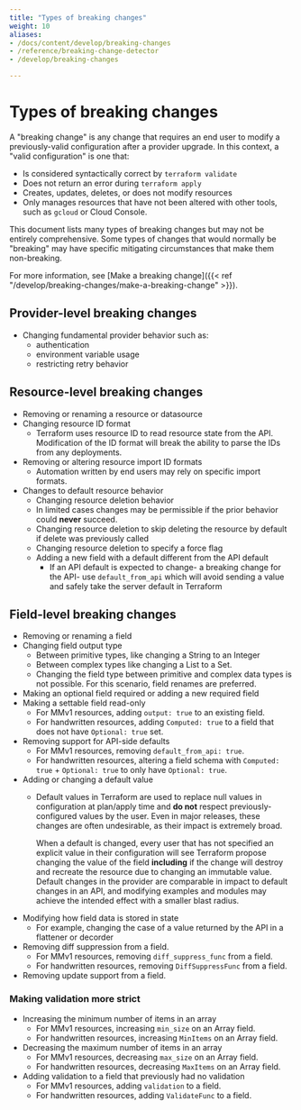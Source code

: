 ```yaml
---
title: "Types of breaking changes"
weight: 10
aliases:
- /docs/content/develop/breaking-changes
- /reference/breaking-change-detector
- /develop/breaking-changes

---
```


# Types of breaking changes

A "breaking change" is any change that requires an end user to modify a
previously-valid configuration after a provider upgrade. In this context,
a "valid configuration" is one that:

- Is considered syntactically correct by `terraform validate`
- Does not return an error during `terraform apply`
- Creates, updates, deletes, or does not modify resources
- Only manages resources that have not been altered with other tools,
  such as `gcloud` or Cloud Console.

This document lists many types of breaking changes but may not be entirely
comprehensive. Some types of changes that would normally be "breaking" may
have specific mitigating circumstances that make them non-breaking.

For more information, see
[Make a breaking change]({{< ref "/develop/breaking-changes/make-a-breaking-change" >}}).

## Provider-level breaking changes

* <a name="provider-config-fundamental"></a>Changing fundamental provider behavior such as:
  * authentication
  * environment variable usage
  * restricting retry behavior

## Resource-level breaking changes

* <a name="resource-map-resource-removal-or-rename"></a>Removing or renaming a resource
  or datasource
* <a name="resource-id"></a> Changing resource ID format
  * Terraform uses resource ID to read resource state from the API. Modification of
    the ID format will break the ability to parse the IDs from any deployments.
* <a name="resource-import-format"></a> Removing or altering resource import ID formats
  * Automation written by end users may rely on specific import formats.
* Changes to default resource behavior
  *  Changing resource deletion behavior
    * In limited cases changes may be permissible if the prior behavior could **never** succeed.
    * Changing resource deletion to skip deleting the resource by default if delete was previously called
    * Changing resource deletion to specify a force flag
  * Adding a new field with a default different from the API default
    * If an API default is expected to change- a breaking change for the API- use `default_from_api` which will avoid sending a value and safely take the server default in Terraform

## Field-level breaking changes

* <a name="resource-schema-field-removal-or-rename"></a>Removing or renaming a field 
* <a name="field-changing-type"></a> Changing field output type
  * Between primitive types, like changing a String to an Integer
  * Between complex types like changing a List to a Set.
  * Changing the field type between primitive and complex data
    types is not possible. For this scenario, field renames are preferred.
* <a name="field-optional-to-required"></a> Making an optional field required or adding a new required field
* <a name="field-becoming-computed"></a> Making a settable field read-only
  * For MMv1 resources, adding `output: true` to an existing field.
  * For handwritten resources, adding `Computed: true` to a field that does not have `Optional: true` set.
* <a name="field-oc-to-c"></a> Removing support for API-side defaults
  * For MMv1 resources, removing `default_from_api: true`.
  * For handwritten resources, altering a field schema with `Computed: true` + `Optional: true`
    to only have `Optional: true`.
* <a name="field-changing-default-value"></a> Adding or changing a default value
  * Default values in Terraform are used to replace null values in configuration at
    plan/apply time and **do not** respect previously-configured values by the user.
    Even in major releases, these changes are often undesirable, as their impact is extremely broad.

    When a default is changed, every user that has not specified an explicit value in their
    configuration will see Terraform propose changing the value of the field **including**
    if the change will destroy and recreate the resource due to changing an immutable value.
    Default changes in the provider are comparable in impact to default changes in an API,
    and modifying examples and modules may achieve the intended effect with a smaller blast radius.
* <a name="field-changing-data-format"></a> Modifying how field data is stored in state
  * For example, changing the case of a value returned by the API in a flattener or decorder
* <a name="field-removing-diff-suppress"></a> Removing diff suppression from a field.
  * For MMv1 resources, removing `diff_suppress_func` from a field.
  * For handwritten resources, removing `DiffSuppressFunc` from a field.
* Removing update support from a field.

### Making validation more strict

* <a name="field-growing-min"></a> Increasing the minimum number of items in an array
  * For MMv1 resources, increasing `min_size` on an Array field.
  * For handwritten resources, increasing `MinItems` on an Array field.
* <a name="field-shrinking-max"></a> Decreasing the maximum number of items in an array
  * For MMv1 resources, decreasing `max_size` on an Array field.
  * For handwritten resources, decreasing `MaxItems` on an Array field.
* Adding validation to a field that previously had no validation
  * For MMv1 resources, adding `validation` to a field.
  * For handwritten resources, adding `ValidateFunc` to a field.


